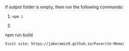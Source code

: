 if output folder is empty, then run the following commands:
1. ``` npm i ``` 
2. ``` 
npm run build 
``` 
Visit site: https://jaberamin9.github.io/Favorite-Meme/
